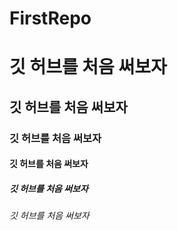 # FirstRepo


# 깃 허브를 처음 써보자

## 깃 허브를 처음 써보자

### 깃 허브를 처음 써보자

#### 깃 허브를 처음 써보자

##### 깃 허브를 처음 써보자

###### 깃 허브를 처음 써보자
